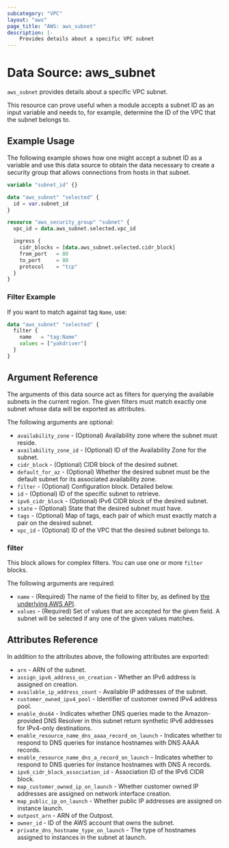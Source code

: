 ```yaml
---
subcategory: "VPC"
layout: "aws"
page_title: "AWS: aws_subnet"
description: |-
    Provides details about a specific VPC subnet
---
```


# Data Source: aws_subnet

`aws_subnet` provides details about a specific VPC subnet.

This resource can prove useful when a module accepts a subnet ID as an input variable and needs to, for example, determine the ID of the VPC that the subnet belongs to.

## Example Usage

The following example shows how one might accept a subnet ID as a variable and use this data source to obtain the data necessary to create a security group that allows connections from hosts in that subnet.

```terraform
variable "subnet_id" {}

data "aws_subnet" "selected" {
  id = var.subnet_id
}

resource "aws_security_group" "subnet" {
  vpc_id = data.aws_subnet.selected.vpc_id

  ingress {
    cidr_blocks = [data.aws_subnet.selected.cidr_block]
    from_port   = 80
    to_port     = 80
    protocol    = "tcp"
  }
}
```

### Filter Example

If you want to match against tag `Name`, use:

```terraform
data "aws_subnet" "selected" {
  filter {
    name   = "tag:Name"
    values = ["yakdriver"]
  }
}
```

## Argument Reference

The arguments of this data source act as filters for querying the available subnets in the current region. The given filters must match exactly one subnet whose data will be exported as attributes.

The following arguments are optional:

* `availability_zone` - (Optional) Availability zone where the subnet must reside.
* `availability_zone_id` - (Optional) ID of the Availability Zone for the subnet.
* `cidr_block` - (Optional) CIDR block of the desired subnet.
* `default_for_az` - (Optional) Whether the desired subnet must be the default subnet for its associated availability zone.
* `filter` - (Optional) Configuration block. Detailed below.
* `id` - (Optional) ID of the specific subnet to retrieve.
* `ipv6_cidr_block` - (Optional) IPv6 CIDR block of the desired subnet.
* `state` - (Optional) State that the desired subnet must have.
* `tags` - (Optional) Map of tags, each pair of which must exactly match a pair on the desired subnet.
* `vpc_id` - (Optional) ID of the VPC that the desired subnet belongs to.

### filter

This block allows for complex filters. You can use one or more `filter` blocks.

The following arguments are required:

* `name` - (Required) The name of the field to filter by, as defined by [the underlying AWS API](http://docs.aws.amazon.com/AWSEC2/latest/APIReference/API_DescribeSubnets.html).
* `values` - (Required) Set of values that are accepted for the given field. A subnet will be selected if any one of the given values matches.

## Attributes Reference

In addition to the attributes above, the following attributes are exported:

* `arn` - ARN of the subnet.
* `assign_ipv6_address_on_creation` - Whether an IPv6 address is assigned on creation.
* `available_ip_address_count` - Available IP addresses of the subnet.
* `customer_owned_ipv4_pool` - Identifier of customer owned IPv4 address pool.
* `enable_dns64` - Indicates whether DNS queries made to the Amazon-provided DNS Resolver in this subnet return synthetic IPv6 addresses for IPv4-only destinations.
* `enable_resource_name_dns_aaaa_record_on_launch` - Indicates whether to respond to DNS queries for instance hostnames with DNS AAAA records.
* `enable_resource_name_dns_a_record_on_launch` - Indicates whether to respond to DNS queries for instance hostnames with DNS A records.
* `ipv6_cidr_block_association_id` - Association ID of the IPv6 CIDR block.
* `map_customer_owned_ip_on_launch` - Whether customer owned IP addresses are assigned on network interface creation.
* `map_public_ip_on_launch` - Whether public IP addresses are assigned on instance launch.
* `outpost_arn` - ARN of the Outpost.
* `owner_id` - ID of the AWS account that owns the subnet.
* `private_dns_hostname_type_on_launch` - The type of hostnames assigned to instances in the subnet at launch.